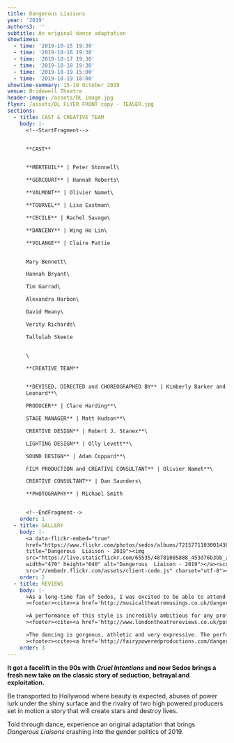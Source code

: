 ```yaml
---
title: Dangerous Liaisons
year: '2019'
authors3: ''
subtitle: An original dance adaptation
showtimes:
  - time: '2019-10-15 19:30'
  - time: '2019-10-16 19:30'
  - time: '2019-10-17 19:30'
  - time: '2019-10-18 19:30'
  - time: '2019-10-19 15:00'
  - time: '2019-10-19 18:00'
showtime-summary: 15-19 October 2019
venue: Bridewell Theatre
header-image: /assets/DL image.jpg
flyer: /assets/DL FLYER FRONT copy - TEASER.jpg
sections:
  - title: CAST & CREATIVE TEAM
    body: |-
      <!--StartFragment-->


      **CAST**


      **MERTEUIL** | Peter Stonnell\

      **GERCOURT** | Hannah Roberts\

      **VALMONT** | Olivier Namet\

      **TOURVEL** | Lisa Eastman\

      **CECILE** | Rachel Savage\

      **DANCENY** | Wing Ho Lin\

      **VOLANGE** | Claire Pattie


      Mary Bennett\

      Hannah Bryant\

      Tim Garrad\

      Alexandra Harbon\

      David Meany\

      Verity Richards\

      Tallulah Skeete


      \

      **CREATIVE TEAM**


      **DEVISED, DIRECTED and CHOREOGRAPHED BY** | Kimberly Barker and Tom
      Leonard**\

      PRODUCER** | Clare Harding**\

      STAGE MANAGER** | Matt Hudson**\

      CREATIVE DESIGN** | Robert J. Stanex**\

      LIGHTING DESIGN** | Olly Levett**\

      SOUND DESIGN** | Adam Coppard**\

      FILM PRODUCTION and CREATIVE CONSULTANT** | Olivier Namet**\

      CREATIVE CONSULTANT** | Dan Saunders\

      **PHOTOGRAPHY** | Michael Smith


      <!--EndFragment-->
    order: 1
  - title: GALLERY
    body: |-
      <a data-flickr-embed="true"
      href="https://www.flickr.com/photos/sedos/albums/72157711030014363"
      title="Dangerous  Liaison - 2019"><img
      src="https://live.staticflickr.com/65535/48781085888_453d76b3bb_z.jpg"
      width="470" height="640" alt="Dangerous  Liaison - 2019"></a><script async
      src="//embedr.flickr.com/assets/client-code.js" charset="utf-8"></script>
    order: 2
  - title: REVIEWS
    body: |-
      >As a long-time fan of Sedos, I was excited to be able to attend the first night of their first full dance production… Rest assured, my expectations were exceeded on both counts as the evening unfolded into a masterclass of dramatic contemporary dance which fully captured the themes of seduction and revenge of the original play. Each Sedos season showcases a range of plays and musicals, from popular, well-loved classics to lesser-known and newer works which can challenge both cast and audience. Their weekly Sedance class obviously attracts enthusiastic and highly competent dancers, and the decision to use this to add a new artform to their repertoire was brilliant and will hopefully herald more in the future. I can only add that they have set the bar very high with this one… It was a fantastic experience to be in the performance space with the dancers, feeling their every breath, absorbing their energy and watching the skill of their performance. Congratulations to everyone involved for the faith in what you were creating - you achieved what you set out to do with bells on!
      ><footer><cite><a href='http://musicaltheatremusings.co.uk/dangerous-liaisons'>Dangerous Liaisons, 2019, Musical Theatre Musings</a></cite></footer>

      >A performance of this style is incredibly ambitious for any professional dance troop. What makes this more impressive is that an amateur dramatics society created all of this. Sedos are known for their incredibly high-quality shows, but Dangerous Liaisons has put them on a whole different level. This production with these incredible performers would not be out of place on a West End stage.
      ><footer><cite><a href='http://www.londontheatrereviews.co.uk/post.cfm?p=1820'>Dangerous Liaisons, 2019, London Theatre Reviews (*****)</a></cite></footer>

      >The dancing is gorgeous, athletic and very expressive. The performance space is tiny, so you are up close and personal with the dancers/actors, and they absolutely carry you along with the story… Sedos is an amateur company, but there is nothing amateurish about this show – it’s ambitious, clever and exciting, but also beautifully economical and precise.
      ><footer><cite><a href='http://fairypoweredproductions.com/dangerous-liaisons-review/'>Dangerous Liaisons, 2019, Fairy Powered Productions (****)</a></cite></footer>
    order: 3
---
```

<!--StartFragment-->

**It got a facelift in the 90s with *Cruel Intentions* and now Sedos brings a fresh new take on the classic story of seduction, betrayal and exploitation.**

Be transported to Hollywood where beauty is expected, abuses of power lurk under the shiny surface and the rivalry of two high powered producers set in motion a story that will create stars and destroy lives.

Told through dance, experience an original adaptation that brings *Dangerous Liaisons* crashing into the gender politics of 2019.

<!--EndFragment-->